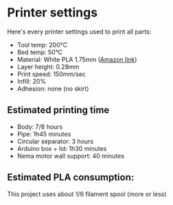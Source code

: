 # Printer settings
Here's every printer settings used to print all parts:

- Tool temp: 200°C
- Bed temp: 50°C
- Material: White PLA 1.75mm ([Amazon link](https://www.amazon.fr/Filament-1-75mm-Blanc-GEEETECH-Imprimante/dp/B07MMZCL38/ref=asc_df_B07MMZCL38/?tag=&linkCode=df0&hvadid=313636586112&hvpos=&hvnetw=g&hvrand=9575598929432906120&hvpone=&hvptwo=&hvqmt=&hvdev=c&hvdvcmdl=&hvlocint=&hvlocphy=9056525&hvtargid=pla-681786703860&ref=&adgrpid=61837365829&th=1))
- Layer height: 0.28mm
- Print speed: 150mm/sec
- Infill: 20%
- Adhesion: none (no skirt)

## Estimated printing time

- Body: 7/8 hours
- Pipe: 1h45 minutes
- Circular separator: 3 hours
- Arduino box + lid: 1h30 minutes
- Nema motor wall support: 40 minutes

## Estimated PLA consumption: 

This project uses about 1/6 filament spool (more or less)
